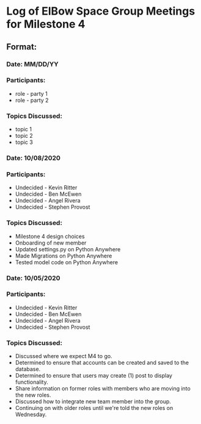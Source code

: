 # Log of ElBow Space Group Meetings for Milestone 4

## Format:
### Date: MM/DD/YY
### Participants: 
* role - party 1
* role - party 2
### Topics Discussed:
* topic 1
* topic 2
* topic 3

### Date: 10/08/2020
### Participants: 
* Undecided - Kevin Ritter
* Undecided - Ben McEwen
* Undecided - Angel Rivera
* Undecided - Stephen Provost
### Topics Discussed:
* Milestone 4 design choices
* Onboarding of new member
* Updated settings.py on Python Anywhere
* Made Migrations on Python Anywhere
* Tested model code on Python Anywhere

### Date: 10/05/2020
### Participants: 
* Undecided - Kevin Ritter
* Undecided - Ben McEwen
* Undecided - Angel Rivera
* Undecided - Stephen Provost
### Topics Discussed:
* Discussed where we expect M4 to go.
* Determined to ensure that accounts can be created and saved to the database.
* Determined to ensure that users may create (1) post to display functionality.
* Share information on former roles with members who are moving into the new roles.
* Discussed how to integrate new team member into the group.
* Continuing on with older roles until we're told the new roles on Wednesday. 
